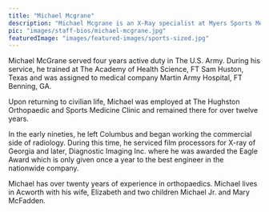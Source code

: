 ```yaml
---
title: "Michael Mcgrane"
description: "Michael Mcgrane is an X-Ray specialist at Myers Sports Medicine and Orthopaedic Center. Mike has over 20 years of experience in orthopaedic radiology."
pic: "images/staff-bios/michael-mcgrane.jpg"
featuredImage: "images/featured-images/sports-sized.jpg"
---
```


Michael McGrane served four years active duty in The U.S. Army. During his service, he trained at The Academy of Health Science, FT Sam Huston, Texas and was assigned to medical company Martin Army Hospital, FT Benning, GA.

Upon returning to civilian life, Michael was employed at The Hughston Orthopaedic and Sports Medicine Clinic and remained there for over twelve years.

In the early nineties, he left Columbus and began working the commercial side of radiology. During this time, he serviced film processors for X-ray of Georgia and later, Diagnostic Imaging Inc. where he was awarded the Eagle Award which is only given once a year to the best engineer in the nationwide company.

Michael has over twenty years of experience in orthopaedics. Michael lives in Acworth with his wife, Elizabeth and two children Michael Jr. and Mary McFadden.
